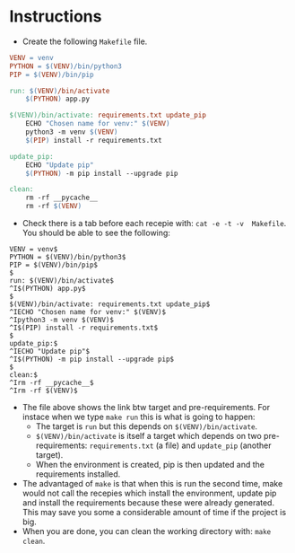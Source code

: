 # Instructions

- Create the following `Makefile` file.
```makefile
VENV = venv
PYTHON = $(VENV)/bin/python3
PIP = $(VENV)/bin/pip

run: $(VENV)/bin/activate
	$(PYTHON) app.py

$(VENV)/bin/activate: requirements.txt update_pip
	ECHO "Chosen name for venv:" $(VENV)
	python3 -m venv $(VENV)
	$(PIP) install -r requirements.txt

update_pip:
	ECHO "Update pip"
	$(PYTHON) -m pip install --upgrade pip

clean:
	rm -rf __pycache__
	rm -rf $(VENV)
```
- Check there is a tab before each recepie with: `cat -e -t -v  Makefile`. You should be able to see the following:
```shell
VENV = venv$
PYTHON = $(VENV)/bin/python3$
PIP = $(VENV)/bin/pip$
$
run: $(VENV)/bin/activate$
^I$(PYTHON) app.py$
$
$(VENV)/bin/activate: requirements.txt update_pip$
^IECHO "Chosen name for venv:" $(VENV)$
^Ipython3 -m venv $(VENV)$
^I$(PIP) install -r requirements.txt$
$
update_pip:$
^IECHO "Update pip"$
^I$(PYTHON) -m pip install --upgrade pip$
$
clean:$
^Irm -rf __pycache__$
^Irm -rf $(VENV)$
```
- The file above shows the link btw target and pre-requirements. For instace when we type `make run` this is what is going to happen:
    - The target is `run` but this depends on `$(VENV)/bin/activate`.
    - `$(VENV)/bin/activate` is itself a target which depends on two pre-requirements: `requirements.txt` (a file) and `update_pip` (another target).
    - When the environment is created, pip is then updated and the requirements installed.
- The advantaged of `make` is that when this is run the second time, make would not call the recepies which install the environment, update pip and install the requirements because these were already generated. This may save you some a considerable amount of time if the project is big.
- When you are done, you can clean the working directory with: `make clean`.
